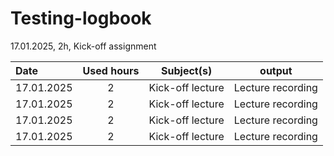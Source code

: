 # Testing-logbook

17.01.2025, 2h, Kick-off assignment

| Date  | Used hours | Subject(s) |  output |
| :---         |     :---:      |     :---:      |     :---:      |
| 17.01.2025 | 2 | Kick-off lecture  | Lecture recording  |
| 17.01.2025 | 2 | Kick-off lecture  | Lecture recording  |
| 17.01.2025 | 2 | Kick-off lecture  | Lecture recording  |
| 17.01.2025 | 2 | Kick-off lecture  | Lecture recording  |
